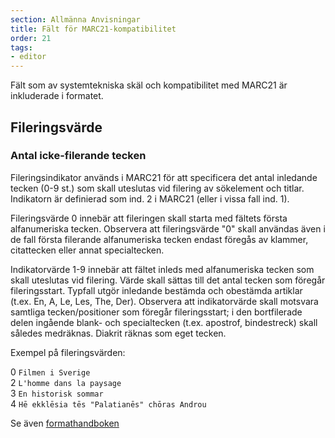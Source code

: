```yaml
---
section: Allmänna Anvisningar
title: Fält för MARC21-kompatibilitet
order: 21
tags:
- editor
---
```


Fält som av systemtekniska skäl och kompatibilitet med MARC21 är inkluderade i formatet.

## Fileringsvärde

### Antal icke-filerande tecken
Fileringsindikator används i MARC21 för att specificera det antal inledande tecken (0-9 st.) som skall uteslutas vid filering av sökelement och titlar. Indikatorn är definierad som ind. 2 i MARC21 (eller i vissa fall ind. 1).

Fileringsvärde 0 innebär att fileringen skall starta med fältets första alfanumeriska tecken. Observera att fileringsvärde "0" skall användas även i de fall första filerande alfanumeriska tecken endast föregås av klammer, citattecken eller annat specialtecken.

Indikatorvärde 1-9 innebär att fältet inleds med alfanumeriska tecken som skall uteslutas vid filering. Värde skall sättas till det antal tecken som föregår fileringsstart. Typfall utgör inledande bestämda och obestämda artiklar (t.ex. En, A, Le, Les, The, Der). Observera att indikatorvärde skall motsvara samtliga tecken/positioner som föregår fileringsstart; i den bortfilerade delen ingående blank- och specialtecken (t.ex. apostrof, bindestreck) skall således medräknas. Diakrit räknas som eget tecken.

Exempel på fileringsvärden:

0 `Filmen i Sverige`  
2 `L'homme dans la paysage`  
3 `En historisk sommar`  
4 `Hē ekklēsia tēs "Palatianēs" chōras Androu`  

Se även [formathandboken](http://www.kb.se/katalogisering/Formathandboken/Fileringsindikator/)
